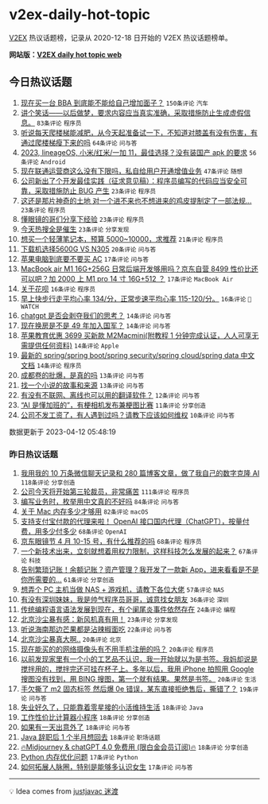 # v2ex-daily-hot-topic

[V2EX](https://www.v2ex.com/) 热议话题榜，记录从 2020-12-18 日开始的 V2EX 热议话题榜单。

**网站版：[V2EX daily hot topic web](https://boojack.github.io/v2ex-daily-hot-topic-web/)**

## 今日热议话题

<!-- TODAY BEGIN -->

1. [现在买一台 BBA 到底能不能给自己增加面子？](https://www.v2ex.com/t/931791) `150条评论` `汽车`
1. [讲个笑话——以后做梦，要求内容应当真实准确，采取措施防止生成虚假信息。](https://www.v2ex.com/t/931819) `83条评论` `程序员`
1. [听说每天爬楼梯能减肥，从今天起准备试一下，不知道对膝盖有没有伤害，有通过爬楼梯瘦下来的吗](https://www.v2ex.com/t/931797) `64条评论` `问与答`
1. [2023, lineageOS, 小米/红米/一加 11，最佳选择？没有装国产 apk 的要求](https://www.v2ex.com/t/931798) `56条评论` `Android`
1. [现在联通运营商这么没有下限吗，私自给用户开通增值业务](https://www.v2ex.com/t/931795) `47条评论` `随想`
1. [公司新出了个开发最佳实践（征求意见稿）：程序员编写的代码应当安全可靠，采取措施防止 BUG 产生](https://www.v2ex.com/t/931884) `23条评论` `程序员`
1. [这还是那片神奇的土地 对一个进不来也不想进来的鸡皮提制定了一部法规...](https://www.v2ex.com/t/931842) `23条评论` `程序员`
1. [懂眼镜的哥们分享下经验](https://www.v2ex.com/t/931825) `23条评论` `程序员`
1. [今天热搜全是催生](https://www.v2ex.com/t/931855) `23条评论` `分享发现`
1. [想买一个轻薄笔记本，预算 5000~10000，求推荐](https://www.v2ex.com/t/931856) `21条评论` `程序员`
1. [下载机选择5600G VS N305](https://www.v2ex.com/t/931813) `20条评论` `问与答`
1. [苹果电脑到底要不要买 AC](https://www.v2ex.com/t/931815) `17条评论` `问与答`
1. [MacBook air M1 16G+256G 日常后端开发够用吗？京东自营 8499 性价比还可以吧？加 2000 上 M1 pro 14 寸 16G+512 ？](https://www.v2ex.com/t/931793) `17条评论` `MacBook Air`
1. [关于花呗](https://www.v2ex.com/t/931880) `16条评论` `程序员`
1. [早上快步行走平均心率 134/分，正常步速平均心率 115-120/分。](https://www.v2ex.com/t/931844) `16条评论` ` WATCH`
1. [chatgpt 是否会剥夺我们的思考？](https://www.v2ex.com/t/931868) `14条评论` `问与答`
1. [现在换房是不是 49 年加入国军？](https://www.v2ex.com/t/931857) `14条评论` `问与答`
1. [苹果教育优惠 3699 买新款 M2Macmini(附教程 1 分钟完成认证，人人可享无需提供任何资料)](https://www.v2ex.com/t/931832) `14条评论` `Apple`
1. [最新的 spring/spring boot/spring security/spring cloud/spring data 中文文档](https://www.v2ex.com/t/931814) `14条评论` `程序员`
1. [成都卷的批爆，是真的吗](https://www.v2ex.com/t/931840) `13条评论` `问与答`
1. [找一个小说的故事和来源](https://www.v2ex.com/t/931785) `13条评论` `问与答`
1. [有没有不联网、离线也可以用的翻译软件？](https://www.v2ex.com/t/931790) `12条评论` `问与答`
1. [“AI 是懂加班的”，有梗相机发布兼梗图比赛](https://www.v2ex.com/t/931829) `11条评论` `分享创造`
1. [公司不发工资了，有人遇到过吗？请教下应该如何维权](https://www.v2ex.com/t/931882) `10条评论` `问与答`

数据更新于 2023-04-12 05:48:19

<!-- TODAY END -->

### 昨日热议话题

<!-- YESTERDAY BEGIN -->

1. [我用我的 10 万条微信聊天记录和 280 篇博客文章，做了我自己的数字克隆 AI](https://www.v2ex.com/t/931521) `118条评论` `分享创造`
1. [公司今天将开始第三轮裁员，非常痛苦](https://www.v2ex.com/t/931451) `111条评论` `程序员`
1. [编写业务时，枚举用中文真的不好吗](https://www.v2ex.com/t/931494) `84条评论` `问与答`
1. [关于 Mac 内存多少才够用](https://www.v2ex.com/t/931465) `82条评论` `macOS`
1. [支持支付宝付款的代理来啦！ OpenAI 接口国内代理（ChatGPT），按量付费，用多少付多少](https://www.v2ex.com/t/931431) `68条评论` `OpenAI`
1. [京东眼镜节 4 月 10-15 号，有什么推荐的吗](https://www.v2ex.com/t/931458) `68条评论` `程序员`
1. [一个新技术出来，立刻就想着用权力限制，这样科技怎么发展的起来？](https://www.v2ex.com/t/931702) `67条评论` `科技`
1. [告别繁琐记账！余额记账？资产管理？我开发了一款新 App，进来看看是不是你所需要的…](https://www.v2ex.com/t/931497) `61条评论` `分享创造`
1. [想弄个 PC 主机当做 NAS + 游戏机，请教下各位大佬](https://www.v2ex.com/t/931447) `57条评论` `NAS`
1. [有没有深圳妹妹，我是帅气程序员哥哥，诚意找女朋友](https://www.v2ex.com/t/931653) `36条评论` `深圳`
1. [传统编程语言语法发展到现在，有个阑尾炎事件依然存在](https://www.v2ex.com/t/931741) `24条评论` `编程`
1. [北京沙尘暴有感：新风机真有用！](https://www.v2ex.com/t/931461) `23条评论` `分享发现`
1. [听说海南那边芒果都是沾辣椒面吃](https://www.v2ex.com/t/931468) `22条评论` `问与答`
1. [北京沙尘暴真大啊..](https://www.v2ex.com/t/931437) `20条评论` `北京`
1. [现在能买的的网络摄像头有不用手机注册的吗？](https://www.v2ex.com/t/931429) `20条评论` `程序员`
1. [以前发现家里有一个小的工艺品不认识，我一开始就以为是书签。我妈却说是搅拌用的，搅拌完还可挂在杯子上。多年以后，我用 iPhone 拍照用 Google 搜图没有找到，用 BING 搜图，第一个就有结果。果然是书签。](https://www.v2ex.com/t/931425) `20条评论` `生活`
1. [手欠撕了 m2 固态标签 然后爆 0e 错误，某东直接拒绝售后，撕错了？](https://www.v2ex.com/t/931684) `19条评论` `问与答`
1. [失业好久了，只能靠着零星接的小活维持生活](https://www.v2ex.com/t/931738) `18条评论` `Java`
1. [工作性价比计算器小程序](https://www.v2ex.com/t/931713) `18条评论` `分享创造`
1. [如果有一天出意外了](https://www.v2ex.com/t/931569) `18条评论` `问与答`
1. [Java 辞职后 1 个半月想回去](https://www.v2ex.com/t/931546) `18条评论` `职场话题`
1. [🔥Midjourney & chatGPT 4.0 免费用 (限白金会员订阅)🔥](https://www.v2ex.com/t/931414) `18条评论` `分享创造`
1. [Python 内存优化问题](https://www.v2ex.com/t/931691) `17条评论` `Python`
1. [如何拓展人脉圈，特别是能够多认识女生](https://www.v2ex.com/t/931664) `17条评论` `问与答`

<!-- YESTERDAY END -->

---

💡 Idea comes from [justjavac 迷渡](https://github.com/justjavac/)
